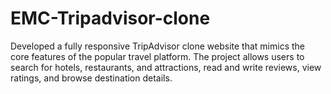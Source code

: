 # EMC-Tripadvisor-clone
Developed a fully responsive TripAdvisor clone website that mimics the core features of the popular travel platform. The project allows users to search for hotels, restaurants, and attractions, read and write reviews, view ratings, and browse destination details.
